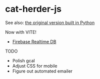 # cat-herder-js

See also: [the original version built in Python](https://github.com/mpaulweeks/cat-herder)

Now with VITE!

- [Firebase Realtime DB](https://console.firebase.google.com/u/0/project/cat-herder-5df76/database/cat-herder-5df76-default-rtdb/data)

TODO

- Polish gcal
- Adjust CSS for mobile
- Figure out automated emailer
